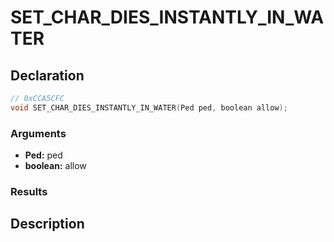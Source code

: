 # SET_CHAR_DIES_INSTANTLY_IN_WATER

## Declaration
```cpp
// 0xCCA5CFC
void SET_CHAR_DIES_INSTANTLY_IN_WATER(Ped ped, boolean allow);
```

### Arguments
- **Ped:** ped
- **boolean:** allow

### Results

## Description
